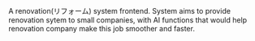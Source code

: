 A renovation(リフォーム) system frontend. System aims to provide renovation sytem to small companies, with AI functions that would help renovation company make this job smoother and faster.